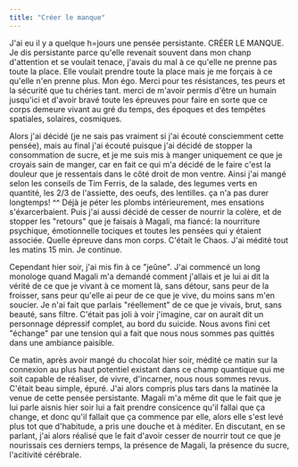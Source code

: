 ```yaml
---
title: "Créer le manque"
---
```

J'ai eu il y a quelque h=jours une pensée persistante. 
CRÉER LE MANQUE.
Je dis persistante parce qu'elle revenait souvent dans mon chanp d'attention et se voulait tenace, j'avais du mal à ce qu'elle ne prenne pas toute la place. Elle voulait prendre toute la place mais je me forçais à ce qu'elle n'en prenne plus. Mon égo. Merci pour tes résistances, tes peurs et la sécurité que tu chéries tant. merci de m'avoir permis d'être un humain jusqu'ici et d'avoir bravé toute les épreuves pour faire en sorte que ce corps demeure vivant au gré du temps, des époques et des tempêtes spatiales, solaires, cosmiques.

Alors j'ai décidé (je ne sais pas vraiment si j'ai écouté consciemment cette pensée), mais au final j'ai écouté puisque j'ai décidé de stopper la consommation de sucre, et je me suis mis à manger uniquement ce que je croyais sain de manger, car en fait ce qui m'a décidé de le faire c'est la douleur que je ressentais dans le côté droit de mon ventre. 
Ainsi j'ai mangé selon les conseils de Tim Ferris, de la salade, des legumes verts en quantité, les 2/3 de l'assiette, des oeufs, des lentilles.
ça n'a pas durer longtemps! ^^
Déjà je péter les plombs intérieurement, mes ensations s'éxarcerbaient.
Puis j'ai aussi décidé de cesser de nourrir la colère, et de stopper les "retours" que je faisais à Magali, ma fiancé: la nourriture psychique, émotionnelle tociques et toutes les pensées qui y étaient associée. 
Quelle épreuve dans mon corps. C'était le Chaos. 
J'ai médité tout les matins 15 min. Je continue. 

Cependant hier soir, j'ai mis fin à ce "jeûne". J'ai commencé un long monologe quand Magali m'a demandé comment j'allais et je lui ai dit la vérité de ce que je vivant à ce moment là, sans détour, sans peur de la froisser, sans peur qu'elle ai peur de ce que je vive, du moins sans m'en soucier. Je n'ai fait que parlais "réellement" de ce que je vivais, brut, sans beauté, sans filtre. 
C'était pas joli à voir j'imagine, car on aurait dit un personnage dépressif complet, au bord du suicide.
Nous avons fini cet "échange" par une tension qui a fait que nous nous sommes pas quittés dans une ambiance paisible.

Ce matin, après avoir mangé du chocolat hier soir, médité ce matin sur la connexion au plus haut potentiel existant dans ce champ quantique qui me soit capable de réaliser, de vivre, d'incarner, nous nous sommes revus. C'était beau simple, épuré. 
J'ai alors compris plus tars dans la matinée la venue de cette pensée persistante.
Magali m'a même dit que le fait que je lui parle aisnis hier soir lui a fait prendre consicence qu'il fallai que ça change, et donc qu'il fallait que ça commence par elle, alors elle s'est levé plus tot que d'habitude, a pris une douche et à méditer.
En discutant, en se parlant, j'ai alors réalisé que le fait d'avoir cesser de nourrir tout ce que je nourissais ces derniers temps, la présence de Magali, la présence du sucre, l'acitivité cérébrale.